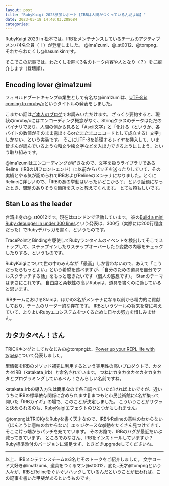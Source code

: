```yaml
---
layout: post
title: "RubyKaigi 2023参加レポート【IRBは人間がつくっているんだよ編】"
date: 2023-05-18 14:40:03.208684
categories: 
---
```


RubyKaigi 2023 in 松本では、IRBをメンテナンスしているチームのアクティブメンバ4名全員（！）が登壇しました。
@ima1zumi、@_st0012、@tompng、それからわたくし@hasumikinです。

そこでこの記事では、わたくしを除く3名のトーク内容や人となり（？）をご紹介します（登壇順）。

## Encoding lover @ima1zumi

フィヨルドブートキャンプ卒業生として有名な@ima1zumiは、[UTF-8 is coming to mruby/c](https://rubykaigi.org/2023/presentations/ima1zumi.html#day1)というタイトルの発表をしました。


こまかい話は[ご本人のブログ](https://imaizumimr.hatenablog.com/entry/2023/05/17/123606)でお読みいただけます。
ざっくり要約すると、現状のmruby/cにはエンコーディング概念がなく、Stringクラスのデータはただのバイナリであり、人間の側から見ると「Ascii文字」と「化ける（というか、各バイトの数値がそのまま露出するorたまたまユニコードとして成立する）文字」しかない、という実装です。
そこにUTF-8を処理するレイヤを挿入して、いま皆さんが読んでいるような和文や絵文字などを入出力できるようにしよう、という取り組みです。


@ima1zumiはエンコーディングが好きなので、文字を扱うライブラリであるReline（IRBのUIフロントエンド）に以前からパッチを送ったりしていて、その実績とやる気が認められてIRBおよびRelineのメンテナになりました。とくにRelineに詳しいので、「IRBのあの挙動はいったいどこから？」という話題になったとき、問題のありそうな箇所をスッと教えてくれます。
とても頼もしいです。

## Stan Lo as the leader

台湾出身の@_st0012です。現在はロンドンで活動しています。
彼の[Build a mini Ruby debugger in under 300 lines](https://rubykaigi.org/2023/presentations/_st0012.html#day2)という発表は、300行（実際には200行程度だった）でRubyデバッガを書く、というものです。


TracePointとBindingを駆使してRubyランタイムのイベントを検出してそこでストップして、ステップインしたりステップオーバーしたり変数の内容をチェックしたりする、というものです。


RubyKaigiについて世の中のみんなが「最高」しか言わないので、あえて「こうだったらもっとよい」という希望を述べますが、「自分のための道具を自分でフルスクラッチする話」をもっと聴きたいです（個人の感想です）。
Stanのテーマはまさにこれです。
自由度と柔軟性の高いRubyは、道具を書くのに適していると思います。


IRBチームにおけるStanは、ほかの3名がメンテナになる以前から精力的に貢献しており、チームのリーダー的な存在です。
IRBというツールの将来を常に考えていて、よりよいRubyエコシステムをつくるために日々の努力を惜しみません。

## カタカタぺん！さん

TRICKキングとしておなじみの@tompngは、[Power up your REPL life with types](https://rubykaigi.org/2023/presentations/tompng.html#day1)について発表しました。


型情報をIRBのメソッド補完に利用するという実用性の高いプロダクトで、カタカタIRB（katakata_irb）と命名されています。
つねにカタカタカタカタカタカタとプログラミングしているぺん！さんらしい名前ですね。


katakata_irbの導入方法は簡単なので各自調べていただければよいですが、近いうちにIRBの標準依存関係に含められます🎉
まつもと市民芸術館に4名が集って開いた「IRBカイギ」の場で、このことが決定しました。
こういうことがサクッと決められるのも、RubyKaigiエフェクトのひとつかもしれません。


@tompngはTRICKyなRubyを書く天才なので、IRBやRelineの意味のわからない（ほんとうに意味のわからない）エッジケースな挙動をたくさん見つけてきて、そこに片っ端からパッチを充てています。
そのお陰で、IRBのバグが最近だいぶ減ってきています。
ところでみなさん、IRBをインストールしていますか？
Ruby標準添付のバージョンに満足せず、ときどきupgradeしてくださいね。

-----

以上、IRBメンテナンスチームの3名とそのトークをご紹介しました。
文字コード大好き@ima1zumi、道具をつくるマン@st0012、変た..天才@tompngという人々が、IRBとRelineをぐいぐいハックしているんだということが伝われば、この記事を書いた甲斐があるというものです。
